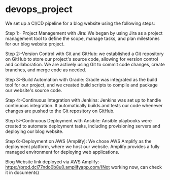# devops_project
We set up a CI/CD pipeline for a blog website using the following steps:

Step 1:- Project Management with Jira:
We began by using Jira as a project management tool to define the scope, manage tasks, and plan milestones for our blog website project.

Step 2:-Version Control with Git and GitHub:
we established a Git repository on GitHub to store our project's source code, allowing for version control and collaboration.
We are actively using Git to commit code changes, create branches, and merge code as needed.

Step 3:-Build Automation with Gradle:
Gradle was integrated as the build tool for our project, and we created build scripts to compile and package our website's source code.

Step 4:-Continuous Integration with Jenkins:
Jenkins was set up to handle continuous integration. It automatically builds and tests our code whenever changes are pushed to the Git repository on GitHub.

Step 5:-Continuous Deployment with Ansible:
Ansible playbooks were created to automate deployment tasks, including provisioning servers and deploying our blog website.

Step 6:-Deployment on AWS (Amplify):
We chose AWS Amplify as the deployment platform, where we host our website. Amplify provides a fully managed environment for deploying web applications.

Blog Website link deployed via AWS Amplify:- https://prod.dci77ndo0b8u0.amplifyapp.com/(Not working now, can check it in documents)
